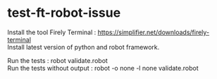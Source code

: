 # test-ft-robot-issue

Install the tool Firely Terminal : https://simplifier.net/downloads/firely-terminal <br>
Install latest version of python and robot framework.

Run the tests : robot validate.robot <br>
Run the tests without output : robot -o none -l none validate.robot
